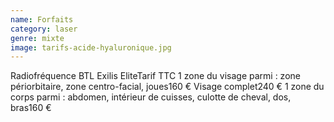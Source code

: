 ```yaml
---
name: Forfaits
category: laser
genre: mixte
image: tarifs-acide-hyaluronique.jpg
---
```

<div class="grid grid-cols-2 gap-4 sm:text-base text-sm max-w-[850px] text-center border border-black px-6 sm:px-12 py-8 mx-auto mb-12">
<span class="font-bold text-left">Radiofréquence BTL Exilis Elite</span><span class="font-bold text-right">Tarif TTC</span>
<span class="text-left">1 zone du visage parmi : zone périorbitaire, zone centro-facial, joues</span><span class="text-right">160 €</span>
<span class="text-left">Visage complet</span><span class="text-right">240 €</span>
<span class="text-left">1 zone du corps parmi : abdomen, intérieur de cuisses, culotte de cheval, dos, bras</span><span class="text-right">160 €</span>
</div>
